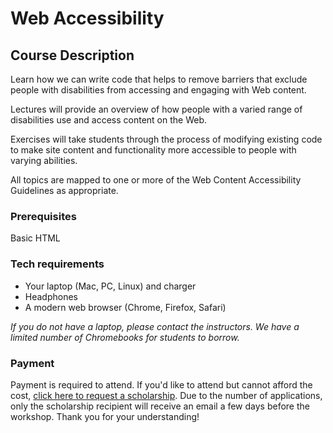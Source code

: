 # Web Accessibility

## Course Description

Learn how we can write code that helps to remove barriers that exclude people with disabilities from accessing and engaging with Web content.  

Lectures will provide an overview of how people with a varied range of disabilities use and access content on the Web. 

Exercises will take students through the process of modifying existing code to make site content and functionality more accessible to people with varying abilities. 

All topics are mapped to one or more of the Web Content Accessibility Guidelines as appropriate. 

### Prerequisites

Basic HTML

### Tech requirements

* Your laptop (Mac, PC, Linux) and charger
* Headphones
* A modern web browser (Chrome, Firefox, Safari)

*If you do not have a laptop, please contact the instructors. We have a limited number of Chromebooks for students to borrow.*

### Payment

Payment is required to attend. If you'd like to attend but cannot afford the cost, [click here to request a scholarship](https://docs.google.com/forms/d/e/1FAIpQLSfiUBN4yve3L7iociXzcqNgEtrljsn_7mCgZ3eUtvAEr3bcQg/viewform). Due to the number of applications, only the scholarship recipient will receive an email a few days before the workshop. Thank you for your understanding!
